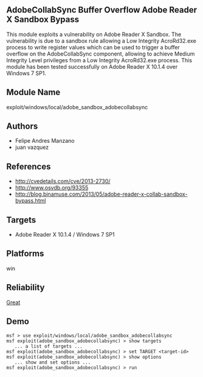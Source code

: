 ## AdobeCollabSync Buffer Overflow Adobe Reader X Sandbox Bypass

This module exploits a vulnerability on Adobe Reader X 
Sandbox. The vulnerability is due to a sandbox rule allowing 
a Low Integrity AcroRd32.exe process to write register 
values which can be used to trigger a buffer overflow on the 
AdobeCollabSync component, allowing to achieve Medium 
Integrity Level privileges from a Low Integrity AcroRd32.exe 
process. This module has been tested successfully on Adobe 
Reader X 10.1.4 over Windows 7 SP1.


## Module Name
exploit/windows/local/adobe_sandbox_adobecollabsync

## Authors
* Felipe Andres Manzano
* juan vazquez


## References
* http://cvedetails.com/cve/2013-2730/
* http://www.osvdb.org/93355
* http://blog.binamuse.com/2013/05/adobe-reader-x-collab-sandbox-bypass.html



## Targets
* Adobe Reader X 10.1.4 / Windows 7 SP1


## Platforms
win

## Reliability
[Great](https://github.com/rapid7/metasploit-framework/wiki/Exploit-Ranking)

## Demo

```
msf > use exploit/windows/local/adobe_sandbox_adobecollabsync
msf exploit(adobe_sandbox_adobecollabsync) > show targets
   ... a list of targets ...
msf exploit(adobe_sandbox_adobecollabsync) > set TARGET <target-id>
msf exploit(adobe_sandbox_adobecollabsync) > show options
   ... show and set options ...
msf exploit(adobe_sandbox_adobecollabsync) > run
```
    
    